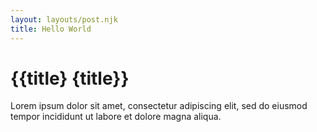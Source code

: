 ```yaml
---
layout: layouts/post.njk
title: Hello World
---
```

<h1 class="mt-5">{{title} {title}}</h1>

Lorem ipsum dolor sit amet, consectetur adipiscing elit, sed do eiusmod tempor incididunt ut labore et dolore magna aliqua.